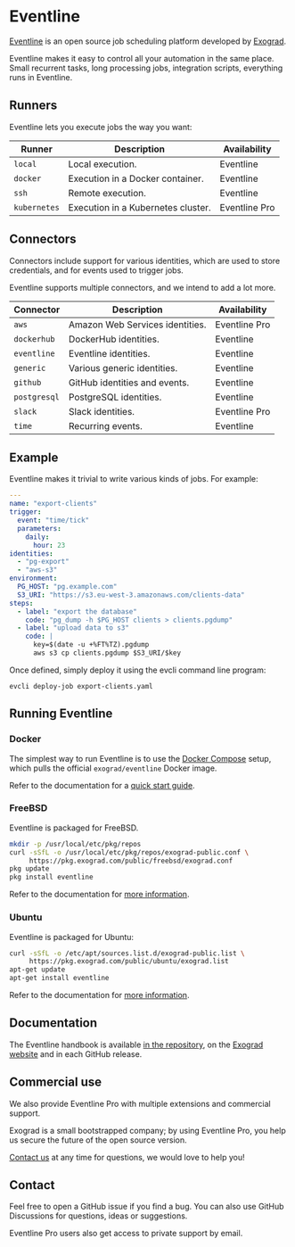 # Eventline
[Eventline](https://eventline.net) is an open source job scheduling platform
developed by [Exograd](http://exograd.com).

Eventline makes it easy to control all your automation in the same place.
Small recurrent tasks, long processing jobs, integration scripts, everything
runs in Eventline.

## Runners
Eventline lets you execute jobs the way you want:

| Runner       | Description                        | Availability  |
|--------------|------------------------------------|---------------|
| `local`      | Local execution.                   | Eventline     |
| `docker`     | Execution in a Docker container.   | Eventline     |
| `ssh`        | Remote execution.                  | Eventline     |
| `kubernetes` | Execution in a Kubernetes cluster. | Eventline Pro |

## Connectors
Connectors include support for various identities, which are used to store
credentials, and for events used to trigger jobs.

Eventline supports multiple connectors, and we intend to add a lot more.

| Connector    | Description                     | Availability  |
|--------------|---------------------------------|---------------|
| `aws`        | Amazon Web Services identities. | Eventline Pro |
| `dockerhub`  | DockerHub identities.           | Eventline     |
| `eventline`  | Eventline identities.           | Eventline     |
| `generic`    | Various generic identities.     | Eventline     |
| `github`     | GitHub identities and events.   | Eventline     |
| `postgresql` | PostgreSQL identities.          | Eventline     |
| `slack`      | Slack identities.               | Eventline Pro |
| `time`       | Recurring events.               | Eventline     |

## Example
Eventline makes it trivial to write various kinds of jobs. For example:

```yaml
---
name: "export-clients"
trigger:
  event: "time/tick"
  parameters:
    daily:
      hour: 23
identities:
  - "pg-export"
  - "aws-s3"
environment:
  PG_HOST: "pg.example.com"
  S3_URI: "https://s3.eu-west-3.amazonaws.com/clients-data"
steps:
  - label: "export the database"
    code: "pg_dump -h $PG_HOST clients > clients.pgdump"
  - label: "upload data to s3"
    code: |
      key=$(date -u +%FT%TZ).pgdump
      aws s3 cp clients.pgdump $S3_URI/$key
```

Once defined, simply deploy it using the evcli command line program:

```
evcli deploy-job export-clients.yaml
```

## Running Eventline
### Docker
The simplest way to run Eventline is to use the [Docker
Compose](misc/docker-compose.yaml) setup, which pulls the official
`exograd/eventline` Docker image.

Refer to the documentation for a [quick start
guide](https://www.exograd.com/doc/eventline/handbook.html#_getting_started).

### FreeBSD
Eventline is packaged for FreeBSD.

```sh
mkdir -p /usr/local/etc/pkg/repos
curl -sSfL -o /usr/local/etc/pkg/repos/exograd-public.conf \
     https://pkg.exograd.com/public/freebsd/exograd.conf
pkg update
pkg install eventline
```

Refer to the documentation for [more
information](https://www.exograd.com/doc/eventline/handbook.html#freebsd-package).

### Ubuntu
Eventline is packaged for Ubuntu:

```sh
curl -sSfL -o /etc/apt/sources.list.d/exograd-public.list \
     https://pkg.exograd.com/public/ubuntu/exograd.list
apt-get update
apt-get install eventline
```

Refer to the documentation for [more
information](https://www.exograd.com/doc/eventline/handbook.html#ubuntu-package).

## Documentation
The Eventline handbook is available [in the
repository](doc/handbook/handbook.adoc), on the [Exograd
website](https://www.exograd.com/doc/eventline/handbook.html) and in each
GitHub release.

## Commercial use
We also provide Eventline Pro with multiple extensions and commercial support.

Exograd is a small bootstrapped company; by using Eventline Pro, you help us
secure the future of the open source version.

[Contact us](mailto:contact@exograd.com) at any time for questions, we would
love to help you!

## Contact
Feel free to open a GitHub issue if you find a bug. You can also use
GitHub Discussions for questions, ideas or suggestions.

Eventline Pro users also get access to private support by email.
